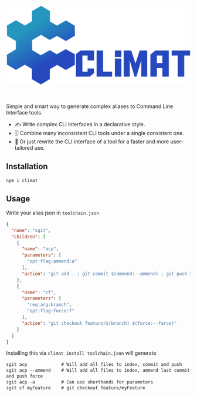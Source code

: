 <p align="center">
<img alt="Climat logo" src="https://raw.githubusercontent.com/climat-project/doc-and-design/master/static/img/logo-name.svg" width="500px"/>
</p><br/><br/>
Simple and smart way to generate complex aliases to Command Line Interface tools.

- ✍️ Write complex CLI interfaces in a declarative style.
- 🗄️ Combine many inconsistent CLI tools under a single consistent one.
- 🥷 Or just rewrite the CLI interface of a tool for a faster and more user-tailored use.

## Installation

```shell
npm i climat
```

## Usage

Write your alias json in ```toolchain.json```
```json
{
  "name": "sgit",
  "children": [
    {
      "name": "acp",
      "parameters": [
        "opt:flag:ammend:a"
      ],
      "action": "git add . ; git commit $(ammend:--ammend) ; git push $(ammend:--force)"
    },
    {
      "name": "cf",
      "parameters": [
        "req:arg:branch",
        "opt:flag:force:f"
      ],
      "action": "git checkout feature/$(branch) $(force:--force)"
    }
  ]
}
```
Installing this via ```climat install toolchain.json``` will generate

```shell
sgit acp             # Will add all files to index, commit and push
sgit acp --ammend    # Will add all files to index, ammend last commit and push force
sgit acp -a          # Can use shorthands for parameters
sgit cf myFeature    # git checkout feature/myFeature
```